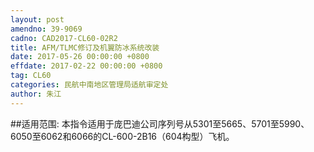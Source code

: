```yaml
---
layout: post
amendno: 39-9069
cadno: CAD2017-CL60-02R2
title: AFM/TLMC修订及机翼防冰系统改装
date: 2017-05-26 00:00:00 +0800
effdate: 2017-02-22 00:00:00 +0800
tag: CL60
categories: 民航中南地区管理局适航审定处
author: 朱江
---
```


##适用范围:
本指令适用于庞巴迪公司序列号从5301至5665、5701至5990、6050至6062和6066的CL-600-2B16（604构型）飞机。

